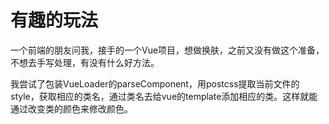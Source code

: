 # 有趣的玩法

一个前端的朋友问我，接手的一个Vue项目，想做换肤，之前又没有做这个准备，不想去手写处理，有没有什么好方法。

我尝试了包装VueLoader的parseComponent，用postcss提取当前文件的style，获取相应的类名，通过类名去给vue的template添加相应的类。这样就能通过改变类的颜色来修改颜色。